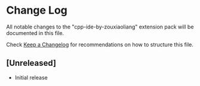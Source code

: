 # Change Log

All notable changes to the "cpp-ide-by-zouxiaoliang" extension pack will be documented in this file.

Check [Keep a Changelog](http://keepachangelog.com/) for recommendations on how to structure this file.

## [Unreleased]

- Initial release
